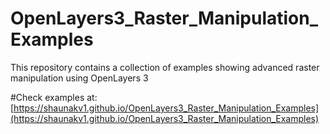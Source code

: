 # OpenLayers3_Raster_Manipulation_Examples
This repository contains a collection of examples showing advanced raster manipulation using OpenLayers 3

#Check examples at: 
[https://shaunakv1.github.io/OpenLayers3_Raster_Manipulation_Examples](https://shaunakv1.github.io/OpenLayers3_Raster_Manipulation_Examples)

